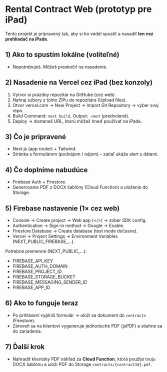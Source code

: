 # Rental Contract Web (prototyp pre iPad)

Tento projekt je pripravený tak, aby si ho vedel spustiť a nasadiť **len cez prehliadač na iPade**.

## 1) Ako to spustím lokálne (voliteľné)
- Nepotrebuješ. Môžeš preskočiť na nasadenie.

## 2) Nasadenie na Vercel cez iPad (bez konzoly)
1. Vytvor si prázdny repozitár na GitHube (cez web).
2. Nahraj súbory z tohto ZIPu do repozitára (Upload files).
3. Otvor vercel.com → New Project → Import Git Repository → vyber svoj repo.
4. Build Command: `next build`, Output: `.next` (predvolené).
5. Deploy → dostaneš URL, ktorú môžeš hneď používať na iPade.

## 3) Čo je pripravené
- Next.js (app router) + Tailwind.
- Stránka s formulárom (podnájom / nájom) – zatiaľ ukáže alert s dátami.

## 4) Čo doplníme nabudúce
- Firebase Auth + Firestore.
- Generovanie PDF z DOCX šablóny (Cloud Function) a uloženie do Storage.



## 5) Firebase nastavenie (1× cez web)
- Console → Create project → Web app (</>) → zober SDK config.
- Authentication → Sign-in method → Google → Enable.
- Firestore Database → Create database (test mode dočasne).
- Vercel → Project Settings → Environment Variables (NEXT_PUBLIC_FIREBASE_...).

Potrebné premenné (NEXT_PUBLIC_…):
- FIREBASE_API_KEY
- FIREBASE_AUTH_DOMAIN
- FIREBASE_PROJECT_ID
- FIREBASE_STORAGE_BUCKET
- FIREBASE_MESSAGING_SENDER_ID
- FIREBASE_APP_ID

## 6) Ako to funguje teraz
- Po prihlásení vyplníš formulár → uloží sa dokument do `contracts` (Firestore).
- Zároveň sa na klientovi vygeneruje jednoduché PDF (jsPDF) a stiahne sa do zariadenia.

## 7) Ďalší krok
- Nahradiť klientsky PDF náhľad za **Cloud Function**, ktorá použije tvoju DOCX šablónu a uloží PDF do Storage `contracts/{contractId}.pdf`.
